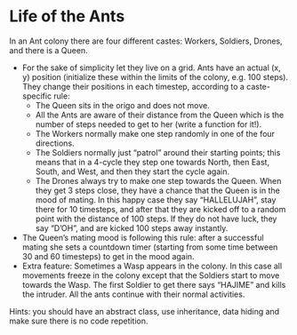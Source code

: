 # Life of the Ants

In an Ant colony there are four different castes: Workers, Soldiers, Drones, and there is a Queen.
- For the sake of simplicity let they live on a grid. Ants have an actual (x, y) position (initialize these within the limits of the colony, e.g. 100 steps). They change their positions in each timestep, according to a caste-specific rule:
  - The Queen sits in the origo and does not move.
  - All the Ants are aware of their distance from the Queen which is the number of steps needed to get to her (write a function for it!).
  - The Workers normally make one step randomly in one of the four directions.
  - The Soldiers normally just “patrol” around their starting points; this means that in a 4-cycle they step one towards North, then East, South, and West, and then they start the cycle again.
  - The Drones always try to make one step towards the Queen. When they get 3 steps close, they have a chance that the Queen is in the mood of mating. In this happy case they say “HALLELUJAH”, stay there for 10 timesteps, and after that they are kicked off to a random point with the distance of 100 steps. If they do not have luck, they say “D’OH”, and are kicked 100 steps away instantly.
- The Queen’s mating mood is following this rule: after a successful mating she sets a countdown timer (starting from some time between 30 and 60 timesteps) to get in the mood again.
- Extra feature: Sometimes a Wasp appears in the colony. In this case all movements freeze in the colony except that the Soldiers start to move towards the Wasp. The first Soldier to get there says “HAJIME” and kills the intruder. All the ants continue with their normal activities.

Hints: you should have an abstract class, use inheritance, data hiding and make sure there is no code repetition.
